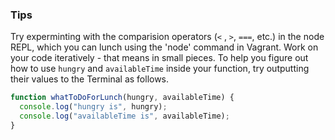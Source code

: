 ### Tips
Try experminting with the comparision operators (`<` , `>`, `===`, etc.) in the node REPL, which you can lunch using the 'node' command in Vagrant.
Work on your code iteratively - that means in small pieces. 
To help you figure out how to use `hungry` and `availableTime` inside your function, try outputting their values to the Terminal as follows.

```javascript 
function whatToDoForLunch(hungry, availableTime) {
  console.log("hungry is", hungry);
  console.log("availableTime is", availableTime);
}
```
